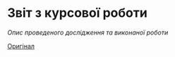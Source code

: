 # Звіт з курсової роботи

_Опис проведеного дослідження та виконаної роботи_

[Оригінал](https://docs.google.com/document/d/1z2Pqb1OG0FpueUdeFe3dugST268WDvfgN1S-tbbHIyE/edit?usp=sharing)
